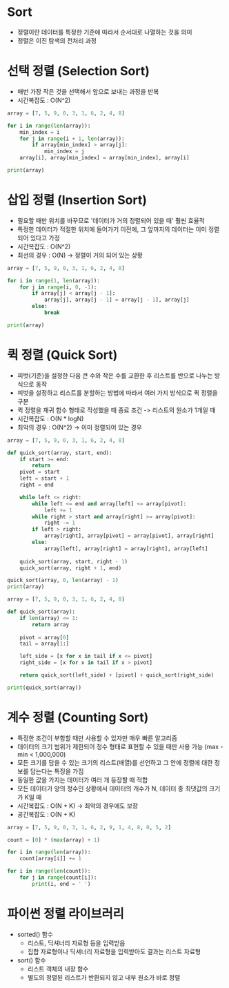 # Sort

* 정렬이란 데이터를 특정한 기준에 따라서 순서대로 나열하는 것을 의미
* 정렬은 이진 탐색의 전처리 과정

# 선택 정렬 (Selection Sort)
* 매번 가장 작은 것을 선택해서 앞으로 보내는 과정을 반복
* 시간복잡도 : O(N^2)
```python
array = [7, 5, 9, 0, 3, 1, 6, 2, 4, 8]

for i in range(len(array)):
	min_index = i
	for j in range(i + 1, len(array)):
		if array[min_index] > array[j]:
			min_index = j
	array[i], array[min_index] = array[min_index], array[i]

print(array)
```

# 삽입 정렬 (Insertion Sort)
* 필요할 때만 위치를 바꾸므로 '데이터가 거의 정렬되어 있을 때' 훨씬 효율적
* 특정한 데이터가 적절한 위치에 들어가기 이전에, 그 앞까지의 데이터는 이미 정렬되어 있다고 가정
* 시간복잡도 : O(N^2)
* 최선의 경우 : O(N) -> 정렬이 거의 되어 있는 상황
```python
array = [7, 5, 9, 0, 3, 1, 6, 2, 4, 8]

for i in range(1, len(array)):
	for j in range(i, 0, -1):
		if array[j] < array[j - 1]:
			array[j], array[j - 1] = array[j - 1], array[j]
		else:
			break

print(array)
```

# 퀵 정렬 (Quick Sort)
* 피벗(기준)을 설정한 다음 큰 수와 작은 수를 교환한 후 리스트를 반으로 나누는 방식으로 동작
* 피벗을 설정하고 리스트를 분할하는 방법에 따라서 여러 가지 방식으로 퀵 정렬을 구분
* 퀵 정렬을 재귀 함수 형태로 작성했을 때 종료 조건 -> 리스트의 원소가 1개일 때
* 시간복잡도 : O(N * logN)
* 최악의 경우 : O(N^2) -> 이미 정렬되어 있는 경우
```python
array = [7, 5, 9, 0, 3, 1, 6, 2, 4, 8]

def quick_sort(array, start, end):
	if start >= end:
		return
	pivot = start
	left = start + 1
	right = end

	while left <= right:
		while left <= end and array[left] <= array[pivot]:
			left += 1
		while right > start and array[right] >= array[pivot]:
			right -= 1
		if left > right:
			array[right], array[pivot] = array[pivot], array[right]
		else:
			array[left], array[right] = array[right], array[left]
	
	quick_sort(array, start, right - 1)
	quick_sort(array, right + 1, end)

quick_sort(array, 0, len(array) - 1)
print(array)
```

```python
array = [7, 5, 9, 0, 3, 1, 6, 2, 4, 8]

def quick_sort(array):
	if len(array) <= 1:
		return array
	
	pivot = array[0]
	tail = array[1:]

	left_side = [x for x in tail if x <= pivot]
	right_side = [x for x in tail if x > pivot]

	return quick_sort(left_side) + [pivot] + quick_sort(right_side)

print(quick_sort(array))
```

# 계수 정렬 (Counting Sort)
* 특정한 조건이 부합할 때만 사용할 수 있자만 매우 빠른 알고리즘
* 데이터의 크기 범위가 제한되어 정수 형태로 표현할 수 있을 때만 사용 가능 (max - min < 1,000,000)
* 모든 크기를 담을 수 있는 크기의 리스트(배열)를 선언하고 그 안에 정렬에 대한 정보를 담는다는 특징을 가짐
* 동일한 값을 가지는 데이터가 여러 개 등장할 때 적합
* 모든 데이터가 양의 정수인 상황에서 데이터의 개수가 N, 데이터 중 최댓값의 크기가 K일 때
* 시간복잡도 : O(N + K) -> 최악의 경우에도 보장
* 공간복잡도 : O(N + K)
```python
array = [7, 5, 9, 0, 3, 1, 6, 2, 9, 1, 4, 8, 0, 5, 2]

count = [0] * (max(array) + 1)

for i in range(len(array)):
	count[array[i]] += 1

for i in range(len(count)):
	for j in range(count[i]):
		print(i, end = ' ')
```

# 파이썬 정렬 라이브러리
* sorted() 함수
	* 리스트, 딕셔너리 자료형 등을 입력받음
	* 집합 자료형이나 딕셔너리 자료형을 입력받아도 결과는 리스트 자료형
* sort() 함수
	* 리스트 객체의 내장 함수
	* 별도의 정렬된 리스트가 반환되지 않고 내부 원소가 바로 정렬
